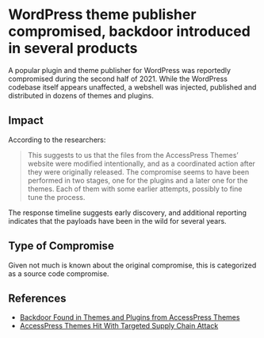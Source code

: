 # WordPress theme publisher compromised, backdoor introduced in several products
<!-- cSpell:ignore webshell -->
A popular plugin and theme publisher for WordPress was reportedly compromised during the second half of 2021. While the WordPress codebase itself appears unaffected, a webshell was injected, published and distributed in dozens of themes and plugins.

## Impact

According to the researchers:

> This suggests to us that the files from the AccessPress Themes’ website were modified intentionally, and as a coordinated action after they were originally released. The compromise seems to have been performed in two stages, one for the plugins and a later one for the themes. Each of them with some earlier attempts, possibly to fine tune the process.

The response timeline suggests early discovery, and additional reporting indicates that the payloads have been in the wild for several years.

## Type of Compromise

Given not much is known about the original compromise, this is categorized as a source code compromise.

## References

- [Backdoor Found in Themes and Plugins from AccessPress Themes](https://jetpack.com/2022/01/18/backdoor-found-in-themes-and-plugins-from-accesspress-themes/)
- [AccessPress Themes Hit With Targeted Supply Chain Attack](https://blog.sucuri.net/2022/01/accesspress-themes-hit-with-targeted-supply-chain-attack.html)